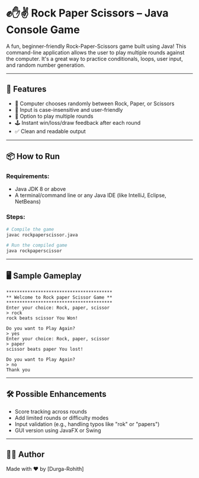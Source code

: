 # ✊✋✌️ Rock Paper Scissors – Java Console Game

A fun, beginner-friendly Rock-Paper-Scissors game built using Java! This command-line application allows the user to play multiple rounds against the computer. It's a great way to practice conditionals, loops, user input, and random number generation.

---

## 🚀 Features

* 🎲 Computer chooses randomly between Rock, Paper, or Scissors
* 🧠 Input is case-insensitive and user-friendly
* 🔁 Option to play multiple rounds
* 🕹️ Instant win/loss/draw feedback after each round
* ✅ Clean and readable output

---

## 📦 How to Run

### Requirements:

* Java JDK 8 or above
* A terminal/command line or any Java IDE (like IntelliJ, Eclipse, NetBeans)

### Steps:

```bash
# Compile the game
javac rockpaperscissor.java

# Run the compiled game
java rockpaperscissor
```

---

## 🖥️ Sample Gameplay

```plaintext
****************************************
** Welcome to Rock paper Scissor Game **
****************************************
Enter your choice: Rock, paper, scissor
> rock
rock beats scissor You Won!

Do you want to Play Again?
> yes
Enter your choice: Rock, paper, scissor
> paper
scissor beats paper You lost!

Do you want to Play Again?
> no
Thank you 
```

---

## 🛠️ Possible Enhancements

* Score tracking across rounds
* Add limited rounds or difficulty modes
* Input validation (e.g., handling typos like "rok" or "papers")
* GUI version using JavaFX or Swing

---

## 👨‍💻 Author
Made with ❤️ by \[Durga-Rohith]

